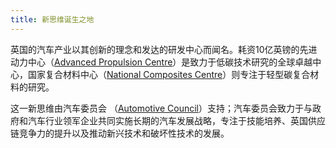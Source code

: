 ```yaml
---
title: 新思维诞生之地
---
```


英国的汽车产业以其创新的理念和发达的研发中心而闻名。耗资10亿英镑的先进动力中心（[Advanced Propulsion Centre](http://www.apcuk.co.uk/)）是致力于低碳技术研究的全球卓越中心，国家复合材料中心（[National Composites Centre](http://nccuk.com/)）则专注于轻型碳复合材料的研究。


这一新思维由汽车委员会
（[Automotive Council](http://www.automotivecouncil.co.uk/)）支持；汽车委员会致力于与政府和汽车行业领军企业共同实施长期的汽车发展战略，专注于技能培养、英国供应链竞争力的提升以及推动新兴技术和破坏性技术的发展。